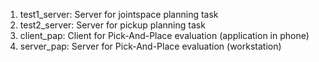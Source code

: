 
1. test1_server: Server for jointspace planning task
2. test2_server: Server for pickup planning task
3. client_pap: Client for Pick-And-Place evaluation (application in phone)
4. server_pap: Server for Pick-And-Place evaluation (workstation)
